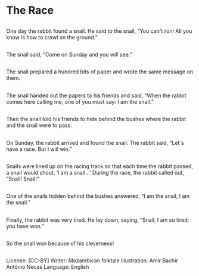 # The Race

##
One day the rabbit
found a snail. He said to
the snail, “You can't
run! All you know is
how to crawl on the
ground.”

##
The snail said, “Come
on Sunday and you will
see.”

##
The snail prepared a
hundred bits of paper
and wrote the same
message on them.

##
The snail handed out
the papers to his
friends and said, “When
the rabbit comes here
calling me, one of you
must say: I am the
snail.”

##
Then the snail told his
friends to hide behind
the bushes where the
rabbit and the snail
were to pass.

##
On Sunday, the rabbit
arrived and found the
snail.
The rabbit said, “Let´s
have a race.
But I will win.”

##
Snails were lined up on
the racing track so that
each time the rabbit
passed, a snail would
shout, ‘I am a snail…'
During the race, the
rabbit called out,
“Snail! Snail!”

##
One of the snails hidden
behind the bushes
answered, “I am the
snail, I am the snail.”

##
Finally, the rabbit was
very tired.
He lay down, saying,
“Snail, I am so tired;
you have won.”

##
So the snail won
because of his
cleverness!

##
License: [CC-BY]
Writer: Mozambican folktale
Illustration: Amir Bachir António Necas
Language: English
